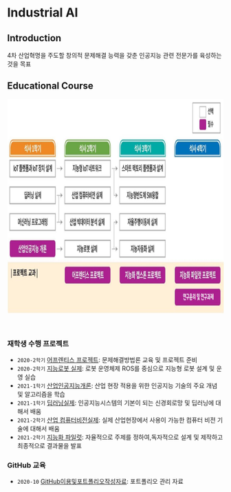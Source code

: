 # **Industrial AI** 

## Introduction

4차 산업혁명을 주도할 창의적 문제해결 능력을 갖춘 인공지능 관련 전문가를 육성하는 것을 목표

## Educational Course

<p align="center">
  
<img src="./images/EdCoourse.JPG"  width="1200" height="500">

</p>
</br>

### 재학생 수행 프로젝트

- `2020-2학기` [어프렌티스 프로젝트](https://github.com/kjj3436/industrial-AI/tree/master/projects/어프렌티스-프로젝트): 문제해결방법론 교육 및 프로젝트 준비
- `2020-2학기` [지능로봇 실제](https://github.com/kjj3436/industrial-AI/tree/master/projects/지능로봇-실제): 로봇 운영체제 ROS를 중심으로 지능형 로봇 설계 및 운영 실습
- `2021-1학기` [산업인공지능개론](https://github.com/kjj3436/industrial-AI/tree/master/projects/산업인공지능개론): 산업 현장 적용을 위한 인공지능 기술의 주요 개념 및 알고리즘을 학습
- `2021-1학기` [딥러닝실제](https://github.com/kjj3436/industrial-AI/tree/master/projects/딥러닝실제): 인공지능시스템의 기본이 되는 신경회로망 및 딥러닝에 대해서 배움
- `2021-2학기` [산업 컴퓨터비전실제](https://github.com/kjj3436/industrial-AI/tree/master/projects/산업%20컴퓨터비전실제): 실제 산업현장에서 사용이 가능한 컴퓨터 비전 기술에 대해서 배움
- `2021-2학기` [지능화 파일럿](https://github.com/kjj3436/industrial-AI/tree/master/projects/지능화%20파일럿): 자율적으로 주제를 정하여,독자적으로 설계 및 제작하고 최종적으로 결과물을 발표

### GitHub 교육

- `2020-10` [GitHub이용및포트폴리오작성자료](https://github.com/Bessesian/industrial-AI/tree/master/Education): 포트폴리오 관리 자료

